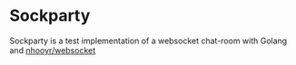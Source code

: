 # Sockparty

Sockparty is a test implementation of a websocket chat-room with Golang and [nhooyr/websocket](https://github.com/nhooyr/websocket)
